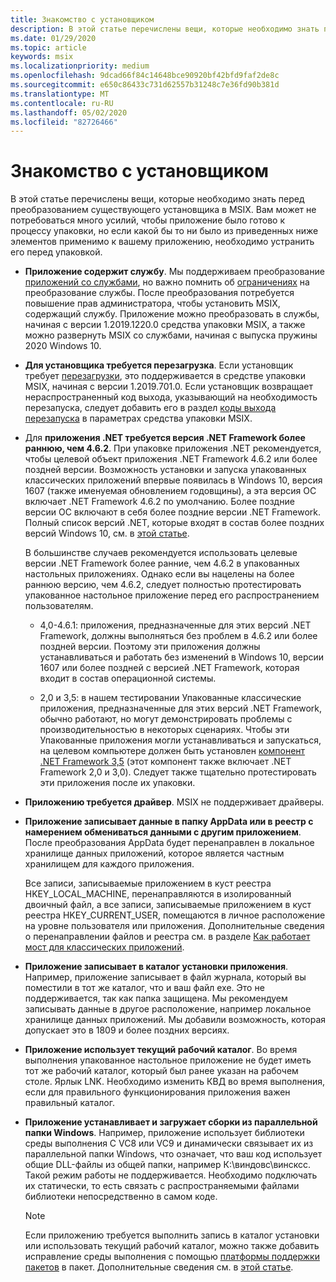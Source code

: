 ```yaml
---
title: Знакомство с установщиком
description: В этой статье перечислены вещи, которые необходимо знать перед упаковкой приложения для настольных систем. Подготовка приложения к процессу упаковки, как правило, не требует больших усилий.
ms.date: 01/29/2020
ms.topic: article
keywords: msix
ms.localizationpriority: medium
ms.openlocfilehash: 9dcad66f84c14648bce90920bf42bfd9faf2de8c
ms.sourcegitcommit: e650c86433c731d62557b31248c7e36fd90b381d
ms.translationtype: MT
ms.contentlocale: ru-RU
ms.lasthandoff: 05/02/2020
ms.locfileid: "82726466"
---
```

# <a name="know-your-installer"></a>Знакомство с установщиком

В этой статье перечислены вещи, которые необходимо знать перед преобразованием существующего установщика в MSIX. Вам может не потребоваться много усилий, чтобы приложение было готово к процессу упаковки, но если какой бы то ни было из приведенных ниже элементов применимо к вашему приложению, необходимо устранить его перед упаковкой.

+ __Приложение содержит службу__. Мы поддерживаем преобразование [приложений со службами](convert-an-installer-with-services.md), но важно помнить об [ограничениях](convert-an-installer-with-services.md#known-limitations) на преобразование службы. После преобразования потребуется повышение прав администратора, чтобы установить MSIX, содержащий службу. Приложение можно преобразовать в службы, начиная с версии 1.2019.1220.0 средства упаковки MSIX, а также можно развернуть MSIX со службами, начиная с выпуска пружины 2020 Windows 10.

+ __Для установщика требуется перезагрузка__. Если установщик требует [перезагрузки](support-restart.md), это поддерживается в средстве упаковки MSIX, начиная с версии 1.2019.701.0. Если установщик возвращает нераспространенный код выхода, указывающий на необходимость перезапуска, следует добавить его в раздел [коды выхода перезапуска](tool-best-practices.md#other-settings) в параметрах средства упаковки MSIX. 

+ Для __приложения .NET требуется версия .NET Framework более раннюю, чем 4.6.2__. При упаковке приложения .NET рекомендуется, чтобы целевой объект приложения .NET Framework 4.6.2 или более поздней версии. Возможность установки и запуска упакованных классических приложений впервые появилась в Windows 10, версия 1607 (также именуемая обновлением годовщины), а эта версия ОС включает .NET Framework 4.6.2 по умолчанию. Более поздние версии ОС включают в себя более поздние версии .NET Framework. Полный список версий .NET, которые входят в состав более поздних версий Windows 10, см. в [этой статье](https://docs.microsoft.com/dotnet/framework/migration-guide/versions-and-dependencies).

  В большинстве случаев рекомендуется использовать целевые версии .NET Framework более ранние, чем 4.6.2 в упакованных настольных приложениях. Однако если вы нацелены на более раннюю версию, чем 4.6.2, следует полностью протестировать упакованное настольное приложение перед его распространением пользователям.

  + 4,0-4.6.1: приложения, предназначенные для этих версий .NET Framework, должны выполняться без проблем в 4.6.2 или более поздней версии. Поэтому эти приложения должны устанавливаться и работать без изменений в Windows 10, версии 1607 или более поздней с версией .NET Framework, которая входит в состав операционной системы.

  + 2,0 и 3,5: в нашем тестировании Упакованные классические приложения, предназначенные для этих версий .NET Framework, обычно работают, но могут демонстрировать проблемы с производительностью в некоторых сценариях. Чтобы эти Упакованные приложения могли устанавливаться и запускаться, на целевом компьютере должен быть установлен [компонент .NET Framework 3,5](https://docs.microsoft.com/dotnet/framework/install/dotnet-35-windows-10) (этот компонент также включает .NET Framework 2,0 и 3,0). Следует также тщательно протестировать эти приложения после их упаковки.

+ __Приложению требуется драйвер__. MSIX не поддерживает драйверы. 

+ __Приложение записывает данные в папку AppData или в реестр с намерением обмениваться данными с другим приложением__. После преобразования AppData будет перенаправлен в локальное хранилище данных приложений, которое является частным хранилищем для каждого приложения.

  Все записи, записываемые приложением в куст реестра HKEY_LOCAL_MACHINE, перенаправляются в изолированный двоичный файл, а все записи, записываемые приложением в куст реестра HKEY_CURRENT_USER, помещаются в личное расположение на уровне пользователя или приложения. Дополнительные сведения о перенаправлении файлов и реестра см. в разделе [Как работает мост для классических приложений](../desktop/desktop-to-uwp-behind-the-scenes.md). 

 + __Приложение записывает в каталог установки приложения__. Например, приложение записывает в файл журнала, который вы поместили в тот же каталог, что и ваш файл exe. Это не поддерживается, так как папка защищена. Мы рекомендуем записывать данные в другое расположение, например локальное хранилище данных приложений. Мы добавили возможность, которая допускает это в 1809 и более поздних версиях.

+ __Приложение использует текущий рабочий каталог__. Во время выполнения упакованное настольное приложение не будет иметь тот же рабочий каталог, который был ранее указан на рабочем столе. Ярлык LNK. Необходимо изменить КВД во время выполнения, если для правильного функционирования приложения важен правильный каталог.

+ __Приложение устанавливает и загружает сборки из параллельной папки Windows__. Например, приложение использует библиотеки среды выполнения C VC8 или VC9 и динамически связывает их из параллельной папки Windows, что означает, что ваш код использует общие DLL-файлы из общей папки, например К:\виндовс\винсксс. Такой режим работы не поддерживается. Необходимо подключать их статически, то есть связать с распространяемыми файлами библиотеки непосредственно в самом коде. 

  > [!NOTE]
  > Если приложению требуется выполнить запись в каталог установки или использовать текущий рабочий каталог, можно также добавить исправление среды выполнения с помощью [платформы поддержки пакетов](https://github.com/microsoft/MSIX-PackageSupportFramework) в пакет. Дополнительные сведения см. в [этой статье](../psf/package-support-framework.md).  
